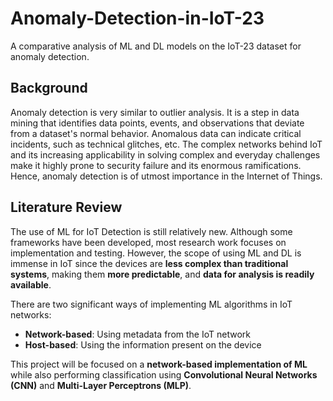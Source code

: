 # Anomaly-Detection-in-IoT-23

A comparative analysis of ML and DL models on the IoT-23 dataset for anomaly detection.

## Background

Anomaly detection is very similar to outlier analysis. It is a step in data mining that identifies data points, events, and observations that deviate from a dataset's normal behavior. Anomalous data can indicate critical incidents, such as technical glitches, etc. The complex networks behind IoT and its increasing applicability in solving complex and everyday challenges make it highly prone to security failure and its enormous ramifications. Hence, anomaly detection is of utmost importance in the Internet of Things. 

## Literature Review 

The use of ML for IoT Detection is still relatively new. Although some frameworks have been developed, most research work focuses on implementation and testing. However, the scope of using ML and DL is immense in IoT since the devices are **less complex than traditional systems**, making them **more predictable**, and **data for analysis is readily available**. 

There are two significant ways of implementing ML algorithms in IoT networks:

- **Network-based**: Using metadata from the IoT network
- **Host-based**: Using the information present on the device

This project will be focused on a **network-based implementation of ML** while also performing classification using **Convolutional Neural Networks (CNN)** and **Multi-Layer Perceptrons (MLP)**.



